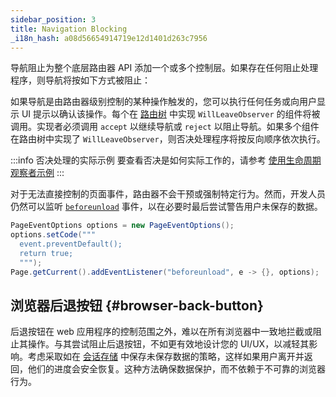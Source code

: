 ```yaml
---
sidebar_position: 3
title: Navigation Blocking
_i18n_hash: a08d56654914719e12d1401d263c7956
---
```

导航阻止为整个底层路由器 API 添加一个或多个控制层。如果存在任何阻止处理程序，则导航将按如下方式被阻止：

如果导航是由路由器级别控制的某种操作触发的，您可以执行任何任务或向用户显示 UI 提示以确认该操作。每个在 [路由树](../route-hierarchy/overview) 中实现 `WillLeaveObserver` 的组件将被调用。实现者必须调用 `accept` 以继续导航或 `reject` 以阻止导航。如果多个组件在路由树中实现了 `WillLeaveObserver`，则否决处理程序将按反向顺序依次执行。

:::info 否决处理的实际示例
要查看否决是如何实际工作的，请参考 [使用生命周期观察者示例](observers#example-handling-unsaved-changes-with-willleaveobserver)
:::

对于无法直接控制的页面事件，路由器不会干预或强制特定行为。然而，开发人员仍然可以监听 [`beforeunload`](https://developer.mozilla.org/en-US/docs/Web/API/Window/beforeunload_event) 事件，以在必要时最后尝试警告用户未保存的数据。

```java
PageEventOptions options = new PageEventOptions();
options.setCode(""" 
  event.preventDefault();
  return true;
  """);
Page.getCurrent().addEventListener("beforeunload", e -> {}, options);
```

## 浏览器后退按钮 {#browser-back-button}

后退按钮在 web 应用程序的控制范围之外，难以在所有浏览器中一致地拦截或阻止其操作。与其尝试阻止后退按钮，不如更有效地设计您的 UI/UX，以减轻其影响。考虑采取如在 [会话存储](../../advanced/web-storage#session-storage) 中保存未保存数据的策略，这样如果用户离开并返回，他们的进度会安全恢复。这种方法确保数据保护，而不依赖于不可靠的浏览器行为。
